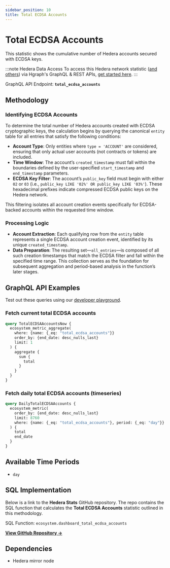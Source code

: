 ```yaml
---
sidebar_position: 10
title: Total ECDSA Accounts
---
```


# Total ECDSA Accounts

This statistic shows the cumulative number of Hedera accounts secured with ECDSA keys.

:::note Hedera Data Access
To access this Hedera network statistic ([and others](/category/hedera-stats/)) via Hgraph's GraphQL & REST APIs, [get started here](https://www.hgraph.com/hedera).
:::

GraphQL API Endpoint: **`total_ecdsa_accounts`**

## Methodology

### Identifying ECDSA Accounts

To determine the total number of Hedera accounts created with ECDSA cryptographic keys, the calculation begins by querying the canonical `entity` table for all entries that satisfy the following conditions:

- **Account Type**: Only entities where `type = 'ACCOUNT'` are considered, ensuring that only actual user accounts (not contracts or tokens) are included.
- **Time Window**: The account’s `created_timestamp` must fall within the boundaries defined by the user-specified `start_timestamp` and `end_timestamp` parameters.
- **ECDSA Key Filter**: The account’s `public_key` field must begin with either `02` or `03` (i.e., `public_key LIKE '02%' OR public_key LIKE '03%'`). These hexadecimal prefixes indicate compressed ECDSA public keys on the Hedera network.

This filtering isolates all account creation events specifically for ECDSA-backed accounts within the requested time window.

### Processing Logic

- **Account Extraction**: Each qualifying row from the `entity` table represents a single ECDSA account creation event, identified by its unique `created_timestamp`.
- **Data Preparation**: The resulting set—`all_entries`—is composed of all such creation timestamps that match the ECDSA filter and fall within the specified time range. This collection serves as the foundation for subsequent aggregation and period-based analysis in the function’s later stages.

## GraphQL API Examples

Test out these queries using our [developer playground](https://dashboard.hgraph.com).

### Fetch current total ECDSA accounts

```graphql
query TotalECDSAAccountsNow {
  ecosystem_metric_aggregate(
    where: {name: {_eq: "total_ecdsa_accounts"}}
    order_by: {end_date: desc_nulls_last}
    limit: 1
  ) {
    aggregate {
      sum {
        total
      }
    }
  }
}
```

### Fetch daily total ECDSA accounts (timeseries)

```graphql
query DailyTotalECDSAAccounts {
  ecosystem_metric(
    order_by: {end_date: desc_nulls_last}
    limit: 8760
    where: {name: {_eq: "total_ecdsa_accounts"}, period: {_eq: "day"}}
  ) {
    total
    end_date
  }
}
```

## Available Time Periods

- `day`

## SQL Implementation

Below is a link to the **Hedera Stats** GitHub repository. The repo contains the SQL function that calculates the **Total ECDSA Accounts** statistic outlined in this methodology.

SQL Function: `ecosystem.dashboard_total_ecdsa_accounts`

**[View GitHub Repository →](https://github.com/hgraph-io/hedera-stats)**

## Dependencies
* Hedera mirror node
